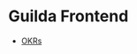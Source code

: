 # Guilda Frontend
* [OKRs](https://github.com/dtidigitalcrafters/guilda-frontend/wiki/Guida-Frontend)
